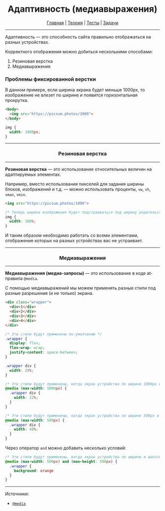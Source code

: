 <div align="center">

# Адаптивность (медиавыражения)

[Главная](https://github.com/M0n0mah/css)
|
[Теория](/theory/README.md)
|
[Тесты](/tests/README.md)
|
[Задачи](/tasks/README.md)

</div>

---

Адаптивность — это способность сайта правильно отображаться на разных устройствах.

Корректного отображения можно добиться несколькими способами:
1. Резиновая верстка
2. Медиавыражения

### Проблемы фиксированной верстки

В данном примере, если ширина экрана будет меньше 1000px, то изображение не влезет по ширине и появится горизонтальная прокрутка.

```html
<body>
  <img src="https://picsum.photos/1000">
</body>
```

```css
img {
  width: 1000px;
}
```

---

<div align="center">

### Резиновая верстка

</div>

---

**Резиновая верстка** — это использование относительных величин на адаптируемых элементах.

Например, вместо использования пикселей для задания ширины блоков, изображений и т.д. — можно использовать проценты, `vw`, `vh`, `vmax`, `vmin`.

```html
<img src="https://picsum.photos/1000">
```

```css
/* Теперь ширина изображения будет подстраиваться под ширину родительского блока */
img {
  width: 100%;
}
```

И таким образом необходимо работать со всеми элементами, отображение которых на разных устройствах вас не устраивает.

---

<div align="center">

### Медиавыражения

</div>

---

**Медиавыражения (медиа-запросы)** — это использование в коде at-правила `@media`.

С помощью медиавыражений мы можем применять разные стили под разные разрешения (и не только) экрана.

```html
<div class="wrapper">
  <div>1</div>
  <div>2</div>
  <div>3</div>
  <div>4</div>
</div>
```

```css
/* Эти стили будут применены по-умолчанию */
.wrapper {
  display: flex;
  flex-wrap: wrap;
  justify-content: space-between;
}

.wrapper div {
  width: 20%;
}

/* Эти стили будут применены, когда экран устройства по ширине 1000px и меньше */
@media (max-width: 1000px) {
  .wrapper div {
    width: 32%;
  }
}

/* Эти стили будут применены, когда экран устройства по ширине 500px и меньше */
@media (max-width: 500px) {
  .wrapper div {
    width: 48%;
  }
}
```

Через оператор `and` можно добавить несколько условий:
```css
/* Эти стили будут применены, когда экран устройства по ширине и высоте до 500px */
@media (max-width: 500px) and (max-height: 500px) {
  .wrapper {
    background: orange
  }
}
```

---

Источники:
- [`@media`](https://developer.mozilla.org/ru/docs/Web/CSS/@media)
